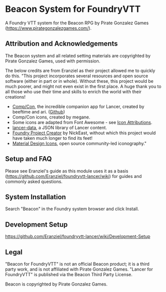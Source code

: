 # Beacon System for FoundryVTT
A Foundry VTT system for the Beacon RPG by Pirate Gonzalez Games (https://www.pirategonzalezgames.com/). 

## Attribution and Acknowledgements
The Beacon system and all related setting materials are copyrighted by Pirate Gonzalez Games, used with permission.

The below credits are from Eranziel as their project allowed me to quickly do this.
"This project incorporates several resources and open source software (either in part or in whole). Without these, this project would be much poorer, and might not even exist in the first place. A huge thank you to all those who use their time and skills to enrich the world with their creations!
* [Comp/Con](https://compcon.app), the incredible companion app for Lancer, created by beeftime and ari. ([Github](https://github.com/massif-press/compcon))
* Comp/Con icons, created by megane.
* Some icons are adapted from Font Awesome - see [Icon Attributions](dist/assets/icons/ATTRIBUTION.md).
* [lancer-data](https://github.com/massif-press/lancer-data), a JSON library of Lancer content.
* [Foundry Project Creator](https://gitlab.com/foundry-projects/foundry-pc) by NickEast, without which this project would have taken much longer to find its feet!
* [Material Design Icons](https://materialdesignicons.com/), open source community-led iconography."

## Setup and FAQ
Please see Eranziel's guide as this module uses it as a basis (https://github.com/Eranziel/foundryvtt-lancer/wiki) for guides and commonly asked questions.

## System Installation
Search "Beacon" in the Foundry system browser and click Install.

## Development Setup

https://github.com/Eranziel/foundryvtt-lancer/wiki/Development-Setup

## Legal
"Beacon for FoundryVTT" is not an official Beacon product; it is a third party work, and is not affiliated with Pirate Gonzalez Games. "Lancer for FoundryVTT" is published via the Beacon Third Party License.

Beacon is copyrighted by Pirate Gonzalez Games.
